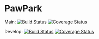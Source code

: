 # PawPark

Main: 
[![Build Status](https://app.travis-ci.com/gcivil-nyu-org/team4-wed-spring25.svg?token=TyrWCdBHeniGYnN7uWs7&branch=main)](https://app.travis-ci.com/gcivil-nyu-org/team4-wed-spring25) 
[![Coverage Status](https://coveralls.io/repos/github/gcivil-nyu-org/team4-wed-spring25/badge.svg?branch=main&t=987654)](https://coveralls.io/github/gcivil-nyu-org/team4-wed-spring25?branch=main)

Develop: 
[![Build Status](https://app.travis-ci.com/gcivil-nyu-org/team4-wed-spring25.svg?token=TyrWCdBHeniGYnN7uWs7&branch=develop)](https://app.travis-ci.com/gcivil-nyu-org/team4-wed-spring25)
[![Coverage Status](https://coveralls.io/repos/github/gcivil-nyu-org/team4-wed-spring25/badge.svg?branch=develop&t=987654)](https://coveralls.io/github/gcivil-nyu-org/team4-wed-spring25?branch=develop)
